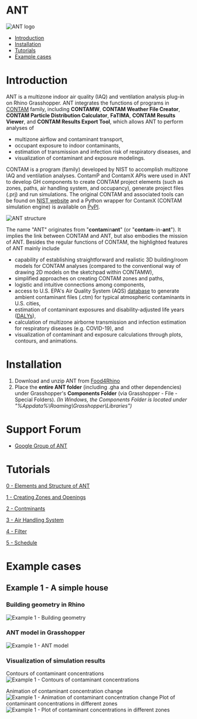 # ANT
 ![ANT logo](logo/contam_ant_wt_contam_icons.png)
 
<!--ts-->
 - [Introduction](#introduction)
 - [Installation](#installation)
 - [Tutorials](#tutorials)
 - [Example cases](#example-cases)
<!--te-->

# Introduction
ANT is a multizone indoor air quality (IAQ) and ventilation analysis plug-in on Rhino Grasshopper. ANT integrates the functions of programs in [CONTAM](https://www.nist.gov/el/energy-and-environment-division-73200/nist-multizone-modeling/software) family, including **CONTAMW**, **CONTAM Weather File Creator**, **CONTAM Particle Distribution Calculator**, **FaTIMA**, **CONTAM Results Viewer**, and **CONTAM Results Export Tool**, which allows ANT to perform analyses of 
 - multizone airflow and contaminant transport, 
 - occupant exposure to indoor contaminants,
 - estimation of transmission and infection risk of respiratory diseases, and
 - visualization of contaminant and exposure modelings.

CONTAM is a program (family) developed by NIST to accomplish multizone IAQ and ventilation analyses. ContamP and ContamX APIs were used in ANT to develop GH components to create CONTAM project elements (such as zones, paths, air handling system, and occupancy), generate project files (.prj) and run simulations. The original CONTAM and associated tools can be found on [NIST website](https://www.nist.gov/el/energy-and-environment-division-73200/nist-multizone-modeling/software) and a Python wrapper for ContamX (CONTAM simulation engine) is available on [PyPI](https://pypi.org/project/contamxpy/).

 ![ANT structure](examples/Example_1/img/structure.png)

The name "ANT" originates from "**contam**in**ant**" (or "**contam**-in-**ant**"). It implies the link between CONTAM and ANT, but also embodies the mission of ANT. Besides the regular functions of CONTAM, the highlighted features of ANT mainly include
 - capability of establishing straightforward and realistic 3D building/room models for CONTAM analyses (compared to the conventional way of drawing 2D models on the sketchpad within CONTAMW),
 - simplified approaches on creating CONTAM zones and paths,
 - logistic and intuitive connections among components,
 - access to U.S. EPA's Air Quality System (AQS) [database](https://aqs.epa.gov/aqsweb/documents/data_api.html) to generate ambient contaminant files (.ctm) for typical atmospheric contaminants in U.S. cities,
 - estimation of contaminant exposures and disability-adjusted life years ([DALYs](https://doi.org/10.1897/2004-007R.1)),
 - calculation of multizone airborne transmission and infection estimation for respiratory diseases (e.g. COVID-19), and
 - visualization of contaminant and exposure calculations through plots, contours, and animations. 

# Installation
1. Download and unzip ANT from [Food4Rhino](https://www.food4rhino.com/en/app/ant) 
2. Place the **entire ANT folder** (including .gha and other dependencies) under Grasshopper's **Components Folder** (via Grasshopper - File - Special Folders). *(In Windows, the Components Folder is located under "%Appdata%\Roaming\Grasshopper\Libraries")*

# Support Forum
 - [Google Group of ANT](https://groups.google.com/g/contam-ant)

# Tutorials
[0 - Elements and Structure of ANT](./tutorials/0%20-%20Elements%20and%20Structure%20of%20ANT.md)

[1 - Creating Zones and Openings](./tutorials/1%20-%20Creating%20Zones%20and%20Openings.md)

[2 - Contminants](./tutorials/2%20-%20Contminants.md)

[3 - Air Handling System](./tutorials/3%20-%20Air%20Handling%20System.md)

[4 - Filter](./tutorials/4%20-%20Filter.md)

[5 - Schedule](./tutorials/5%20-%20Schedule.md)

# Example cases
## Example 1 - A simple house
### Building geometry in Rhino
![Example 1 - Building geometry](./examples/Example_1/img/geometry.png)

### ANT model in Grasshopper
![Example 1 - ANT model](./examples/Example_1/img/screenshot%20-%20ANT%202.png)

### Visualization of simulation results
Contours of contaminant concentrations
![Example 1 - Contours of contaminant concentrations](./examples/Example_1/img/contour_2.png)
<!--3D contours of contaminant concentrations
![Example 1 - 3D contours of contaminant concentrations](./examples/Example_1/img/contour_1.png)-->
Animation of contaminant concentration change
![Example 1 - Animation of contaminant concentration change](./examples/Example_1/img/animation.gif)
Plot of contaminant concentrations in different zones
![Example 1 - Plot of contaminant concentrations in different zones](./examples/Example_1/img/plot_2.png)